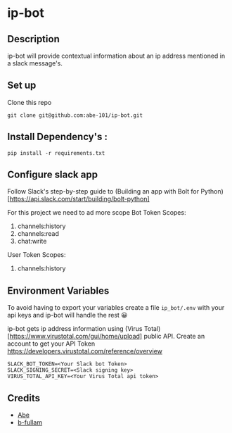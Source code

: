 # ip-bot

## Description

ip-bot will provide contextual information about an ip address mentioned in a slack message's.

## Set up

Clone this repo
```
git clone git@github.com:abe-101/ip-bot.git
```

## Install Dependency's :
```
pip install -r requirements.txt
```

## Configure slack app
Follow Slack's step-by-step guide to (Building an app with Bolt for Python)[https://api.slack.com/start/building/bolt-python]

For this project we need to ad more scope
Bot Token Scopes:
1. channels:history
2. channels:read
3. chat:write

User Token Scopes:
1. channels:history


## Environment Variables
To avoid having to export your variables create a file `ip_bot/.env` with your api keys and ip-bot will handle the rest 😀

ip-bot gets ip address information using (Virus Total)[https://www.virustotal.com/gui/home/upload] public API.
Create an account to get your API Token https://developers.virustotal.com/reference/overview
```
SLACK_BOT_TOKEN=<Your Slack bot Token>
SLACK_SIGNING_SECRET=<Slack signing key>
VIRUS_TOTAL_API_KEY=<Your Virus Total api token>
```


## Credits
* [Abe](https:github.com/abe-101)
* [b-fullam](https://github.com/b-fullam/Automating-VirusTotal-APIv3-for-IPs-and-URLs)
